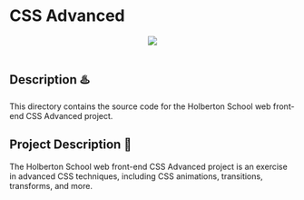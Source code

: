 # CSS Advanced

<div align="center">
  <img src="https://desarrolloweb.com/storage/tag_images/actual/sT1RLpDHzInATuKnDUkwXhKoaIOrtS97gBtgiQ6M.png">
</div>  
<br>

## Description :hotsprings:
This directory contains the source code for the Holberton School web front-end CSS Advanced project.

## Project Description :ghost:

The Holberton School web front-end CSS Advanced project is an exercise in advanced CSS techniques, including CSS animations, transitions, transforms, and more.
